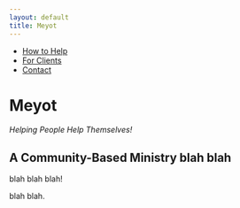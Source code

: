 ```yaml
---
layout: default
title: Meyot
---
```


- [How to Help](help.html)
- [For Clients](clients.html)
- [Contact](contact.html)

# Meyot

*Helping People Help Themselves!*

## A Community-Based Ministry blah blah

blah blah blah!

blah blah.


